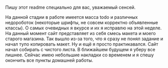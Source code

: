 Пишу этот readme специально для вас, уважаемый сенсей.

На данной стадии в работе имеется масса todo и различных недороботок (некоторые шрифты, не совсем корректно объявленные классы).
О самых очевидных я вкурсе и их я исправлю на этой неделе. На данный момент сайт представляет из себя смесь макета и моего старого магазина.
Так вышло из-за того, что я сразу не понял задание и начал тупо копировать макет. Ну и ещё я просто практикавался. Сайт начал собирать 
с чистого листа. В ближайшем будущем я уберу все лишнее. Сейчас имею небольшие накладки со временем и я спешу окончить все пункты домашней работы.